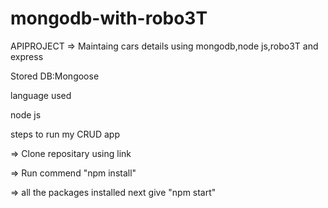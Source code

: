 # mongodb-with-robo3T
APIPROJECT
=> Maintaing cars details using mongodb,node js,robo3T and express

Stored DB:Mongoose

language used

node js

steps to run my CRUD app

=> Clone repositary using link

=> Run commend "npm install"

=> all the packages installed next give "npm start"
